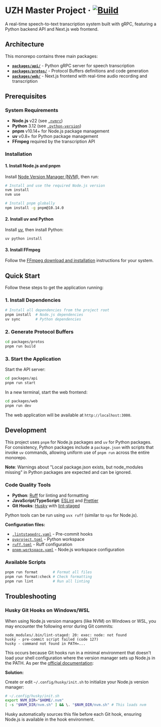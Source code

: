 # UZH Master Project &middot; [![Build](https://github.com/oberpierre/uzh-masterproject/actions/workflows/build.yaml/badge.svg)](https://github.com/oberpierre/uzh-masterproject/actions/workflows/build.yaml)

A real-time speech-to-text transcription system built with gRPC, featuring a Python backend API and Next.js web frontend.

## Architecture

This monorepo contains three main packages:

- **[`packages/api/`](packages/api/README.md)** - Python gRPC server for speech transcription
- **[`packages/protos/`](packages/protos/README.md)** - Protocol Buffers definitions and code generation
- **[`packages/web/`](packages/web/README.md)** - Next.js frontend with real-time audio recording and transcription

## Prerequisites

### System Requirements

- **Node.js** v22 (see [`.nvmrc`](.nvmrc))
- **Python** 3.12 (see [`.python-version`](.python-version))
- **pnpm** v10.14+ for Node.js package management
- **uv** v0.8+ for Python package management
- **FFmpeg** required by the transcription API

### Installation

#### 1. Install Node.js and pnpm

Install [Node Version Manager (NVM)](https://github.com/nvm-sh/nvm#installing-and-updating), then run:

```bash
# Install and use the required Node.js version
nvm install
nvm use

# Install pnpm globally
npm install -g pnpm@10.14.0
```

#### 2. Install uv and Python

Install [uv](https://docs.astral.sh/uv/getting-started/installation/), then install Python:

```bash
uv python install
```

#### 3. Install FFmpeg

Follow the [FFmpeg download and installation](https://ffmpeg.org/download.html) instructions for your system.

## Quick Start

Follow these steps to get the application running:

### 1. Install Dependencies

```bash
# Install all dependencies from the project root
pnpm install  # Node.js dependencies
uv sync       # Python dependencies
```

### 2. Generate Protocol Buffers

```bash
cd packages/protos
pnpm run build
```

### 3. Start the Application

Start the API server:

```bash
cd packages/api
pnpm run start
```

In a new terminal, start the web frontend:

```bash
cd packages/web
pnpm run dev
```

The web application will be available at `http://localhost:3000`.

## Development

This project uses `pnpm` for Node.js packages and `uv` for Python packages. For consistency, Python packages include a `package.json` with scripts that invoke `uv` commands, allowing uniform use of `pnpm run` across the entire monorepo.

**Note**: Warnings about "Local package.json exists, but node_modules missing" in Python packages are expected and can be ignored.

### Code Quality Tools

- **Python**: [Ruff](https://docs.astral.sh/ruff/) for linting and formatting
- **JavaScript/TypeScript**: [ESLint](https://eslint.org/) and [Prettier](https://prettier.io/)
- **Git Hooks**: [Husky](https://typicode.github.io/husky/) with [lint-staged](https://github.com/lint-staged/lint-staged)

Python tools can be run using `uvx ruff` (similar to `npx` for Node.js).

**Configuration files:**

- [`.lintstagedrc.yaml`](.lintstagedrc.yaml) - Pre-commit hooks
- [`pyproject.toml`](pyproject.toml) - Python workspace
- [`ruff.toml`](ruff.toml) - Ruff configuration
- [`pnpm-workspace.yaml`](pnpm-workspace.yaml) - Node.js workspace configuration

### Available Scripts

```bash
pnpm run format       # Format all files
pnpm run format:check # Check formatting
pnpm run lint         # Run all linting
```

## Troubleshooting

### Husky Git Hooks on Windows/WSL

When using Node.js version managers (like NVM) on Windows or WSL, you may encounter the following error during Git commits:

```
node_modules/.bin/lint-staged: 20: exec: node: not found
husky - pre-commit script failed (code 127)
husky - command not found in PATH=...
```

This occurs because Git hooks run in a minimal environment that doesn't load your shell configuration where the version manager sets up Node.js in the PATH.
As per the [official documentation](https://typicode.github.io/husky/how-to.html#solution):

**Solution:**

Create or edit `~/.config/husky/init.sh` to initialize your Node.js version manager:

```bash
# ~/.config/husky/init.sh
export NVM_DIR="$HOME/.nvm"
[ -s "$NVM_DIR/nvm.sh" ] && \. "$NVM_DIR/nvm.sh" # This loads nvm
```

Husky automatically sources this file before each Git hook, ensuring Node.js is available in the hook environment.
